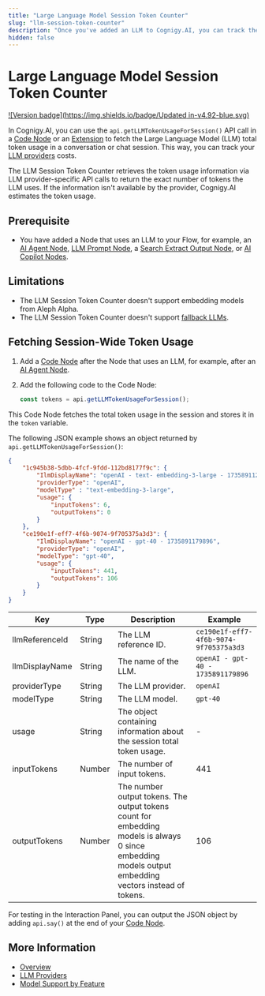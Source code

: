 ```yaml
---
title: "Large Language Model Session Token Counter"
slug: "llm-session-token-counter"
description: "Once you've added an LLM to Cognigy.AI, you can track the LLM token usage with a Code Node."
hidden: false
---
```


# Large Language Model Session Token Counter

[![Version badge](https://img.shields.io/badge/Updated in-v4.92-blue.svg)](../../../release-notes/4.92.md)

In Cognigy.AI, you can use the `api.getLLMTokenUsageForSession()` API call in a [Code Node](../../build/node-reference/basic/code/overview.md) or an [Extension](../../build/extensions.md) to fetch the Large Language Model (LLM) total token usage in a conversation or chat session. This way, you can track your [LLM providers](providers/all-providers.md) costs.

The LLM Session Token Counter retrieves the token usage information via LLM provider-specific API calls to return the exact number of tokens the LLM uses. If the information isn't available by the provider, Cognigy.AI estimates the token usage.

## Prerequisite

- You have added a Node that uses an LLM to your Flow, for example, an [AI Agent Node](../../build/node-reference/ai/ai-agent.md), [LLM Prompt Node](../../build/node-reference/service/llm-prompt.md), a [Search Extract Output Node](../../build/node-reference/other-nodes/knowledge-search.md), or [AI Copilot Nodes](../../build/node-reference/ai-copilot/overview.md).

## Limitations

- The LLM Session Token Counter doesn't support embedding models from Aleph Alpha.
- The LLM Session Token Counter doesn't support [fallback LLMs](fallback.md).

## Fetching Session-Wide Token Usage

1. Add a [Code Node](../../build/node-reference/basic/code/overview.md) after the Node that uses an LLM, for example, after an [AI Agent Node](../../build/node-reference/ai/ai-agent.md).
2. Add the following code to the Code Node:

    ```javaScript
    const tokens = api.getLLMTokenUsageForSession();
    ```

This Code Node fetches the total token usage in the session and stores it in the `token` variable.

The following JSON example shows an object returned by `api.getLLMTokenUsageForSession()`:

```json
{
    "1c945b38-5dbb-4fcf-9fdd-112bd8177f9c": {
        "IlmDisplayName": "openAI - text- embedding-3-large - 1735891122507",
        "providerType": "openAI",
        "modelType" : "text-embedding-3-large",
        "usage": {
            "inputTokens": 6,
            "outputTokens": 0
        }
    },
    "ce190e1f-eff7-4f6b-9074-9f705375a3d3": {
        "IlmDisplayName": "openAI - gpt-40 - 1735891179896",
        "providerType": "openAI",
        "modelType": "gpt-40",
        "usage": {
            "inputTokens": 441,
            "outputTokens": 106
        }
    }
}
```

| Key            | Type   | Description                                                                                                                                           | Example                                |
|----------------|--------|-------------------------------------------------------------------------------------------------------------------------------------------------------|----------------------------------------|
| llmReferenceId | String | The LLM reference ID.                                                                                                                                 | `ce190e1f-eff7-4f6b-9074-9f705375a3d3` |
| llmDisplayName | String | The name of the LLM.                                                                                                                                  | `openAI - gpt-40 - 1735891179896`      |
| providerType   | String | The LLM provider.                                                                                                                                     | `openAI`                               |
| modelType      | String | The LLM model.                                                                                                                                        | `gpt-40`                               |
| usage          | String | The object containing information about the session total token usage.                                                                                | -                                      |
| inputTokens    | Number | The number of input tokens.                                                                                                                           | 441                                    |
| outputTokens   | Number | The number output tokens. The output tokens count for embedding models is always 0 since embedding models output embedding vectors instead of tokens. | 106                                    |


For testing in the Interaction Panel, you can output the JSON object by adding `api.say()` at the end of your [Code Node](../../build/node-reference/basic/code/actions.md).

## More Information

- [Overview](overview.md)
- [LLM Providers](providers/all-providers.md)
- [Model Support by Feature](model-support-by-feature.md)
